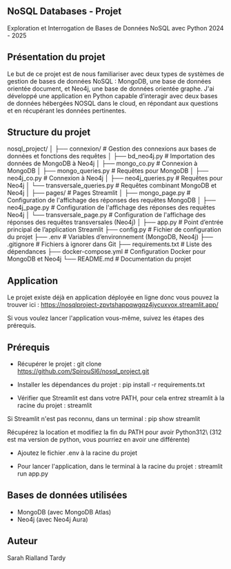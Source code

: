 ## NoSQL Databases - Projet
Exploration et Interrogation de Bases de Données NoSQL avec Python
2024 - 2025


## Présentation du projet
Le but de ce projet est de nous familiariser avec deux types de systèmes de gestion de bases
de données NoSQL : MongoDB, une base de données orientée document, et Neo4j, une base
de données orientée graphe. J'ai développé une application en Python capable d’interagir
avec deux bases de données hébergées NOSQL dans le cloud, en répondant aux questions et en
récupérant les données pertinentes.


## Structure du projet
nosql_project/ │ ├── connexion/ # Gestion des connexions aux bases de données et fonctions des requêtes │ ├── bd_neo4j.py # Importation des données de MongoDB à Neo4j │ ├── mongo_co.py # Connexion à MongoDB │ ├── mongo_queries.py # Requêtes pour MongoDB │ ├── neo4j_co.py # Connexion à Neo4j │ ├── neo4j_queries.py # Requêtes pour Neo4j │ └── transversale_queries.py # Requêtes combinant MongoDB et Neo4j │ ├── pages/ # Pages Streamlit │ ├── mongo_page.py # Configuration de l'affichage des réponses des requêtes MongoDB │ ├── neo4j_page.py # Configuration de l'affichage des réponses des requêtes Neo4j │ └── transversale_page.py # Configuration de l'affichage des réponses des requêtes transversales (Neo4j) │ ├── app.py # Point d’entrée principal de l’application Streamlit ├── config.py # Fichier de configuration du projet ├── .env # Variables d’environnement (MongoDB, Neo4j) ├── .gitignore # Fichiers à ignorer dans Git ├── requirements.txt # Liste des dépendances ├── docker-compose.yml # Configuration Docker pour MongoDB et Neo4j └── README.md # Documentation du projet


## Application
Le projet existe déjà en application déployée en ligne donc vous pouvez la trouver ici :
https://nosqlproject-zpvtshappqwgqz4jycuxvox.streamlit.app/

Si vous voulez lancer l'application vous-même, suivez les étapes des prérequis.

## Prérequis
- Récupérer le projet :
git clone https://github.com/SpirouSl6/nosql_project.git

- Installer les dépendances du projet :
pip install -r requirements.txt

- Vérifier que Streamlit est dans votre PATH, pour cela entrez streamlit à la racine du projet : streamlit 

Si Streamlit n'est pas reconnu, dans un terminal :
pip show streamlit

Récupérez la location et modifiez la fin du PATH pour avoir Python312\  (312 est ma version de python, vous pourriez en avoir une différente)

- Ajoutez le fichier .env à la racine du projet

- Pour lancer l'application, dans le terminal à la racine du projet : 
streamlit run app.py

## Bases de données utilisées
- MongoDB (avec MongoDB Atlas)
- Neo4j (avec Neo4j Aura)

## Auteur
Sarah Rialland Tardy